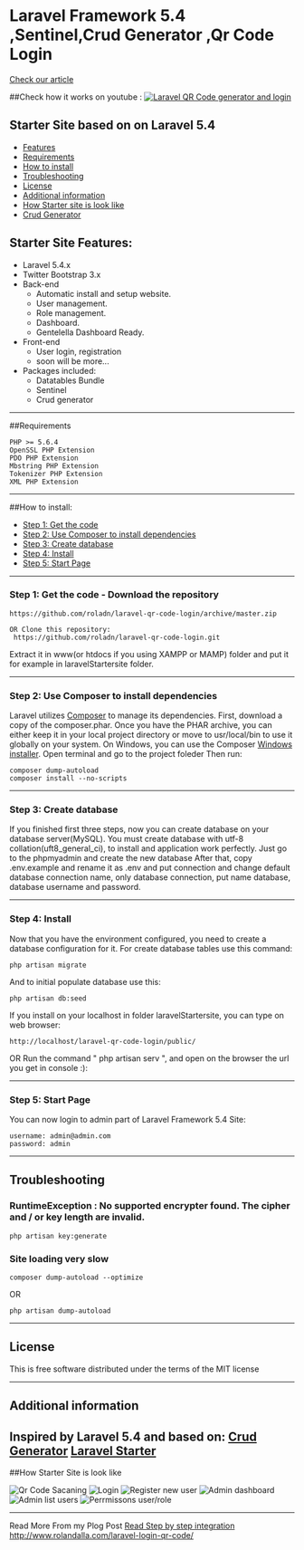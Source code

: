 
# Laravel Framework 5.4 ,Sentinel,Crud Generator ,Qr Code Login
[Check our article ](http://www.rolandalla.com/laravel-login-qr-code/) 

##Check how it works on youtube :
[![Laravel QR Code generator and login](https://img.youtube.com/vi/PZjzAgGticE/0.jpg)](https://www.youtube.com/watch?v=PZjzAgGticE)

## Starter Site based on on Laravel 5.4 
* [Features](#feature1)
* [Requirements](#feature2)
* [How to install](#feature3)
* [Troubleshooting](#feature5)
* [License](#feature6)
* [Additional information](#feature7)
* [How Starter site is look like](#feature8)
* [Crud Generator](#feature9)

<a name="feature1"></a>
## Starter Site Features:
* Laravel 5.4.x
* Twitter Bootstrap 3.x
* Back-end
	* Automatic install and setup website.
	* User management.
	* Role management.
	* Dashboard.
	* Gentelella Dashboard Ready.
* Front-end
	* User login, registration
	* soon will be more...
* Packages included:
	* Datatables Bundle
	* Sentinel
	* Crud generator

-----
<a name="feature2"></a>
##Requirements

	PHP >= 5.6.4
	OpenSSL PHP Extension
	PDO PHP Extension
	Mbstring PHP Extension
	Tokenizer PHP Extension
	XML PHP Extension

-----
<a name="feature3"></a>
##How to install:
* [Step 1: Get the code](#step1)
* [Step 2: Use Composer to install dependencies](#step2)
* [Step 3: Create database](#step3)
* [Step 4: Install](#step4)
* [Step 5: Start Page](#step5)

-----
<a name="step1"></a>
### Step 1: Get the code - Download the repository
	https://github.com/roladn/laravel-qr-code-login/archive/master.zip
    
    OR Clone this repository:
     https://github.com/roladn/laravel-qr-code-login.git

Extract it in www(or htdocs if you using XAMPP or MAMP) folder and put it for example in laravelStartersite folder.

-----
<a name="step2"></a>
### Step 2: Use Composer to install dependencies

Laravel utilizes [Composer](http://getcomposer.org/) to manage its dependencies. First, download a copy of the composer.phar.
Once you have the PHAR archive, you can either keep it in your local project directory or move to
usr/local/bin to use it globally on your system.
On Windows, you can use the Composer [Windows installer](https://getcomposer.org/Composer-Setup.exe).
Open terminal and go to the project foleder
Then run:

    composer dump-autoload
    composer install --no-scripts

-----
<a name="step3"></a>
### Step 3: Create database

If you finished first three steps, now you can create database on your database server(MySQL). You must create database
with utf-8 collation(uft8_general_ci), to install and application work perfectly.
Just go to the phpmyadmin and create the new database
After that, copy .env.example and rename it as .env and put connection and change default database connection name, only database connection, put name database, database username and password.

-----
<a name="step4"></a>
### Step 4: Install

Now that you have the environment configured, you need to create a database configuration for it. For create database tables use this command:

    php artisan migrate

And to initial populate database use this:

    php artisan db:seed

If you install on your localhost in folder laravelStartersite, you can type on web browser:

	http://localhost/laravel-qr-code-login/public/

OR Run the command " php artisan serv ", and open on the browser the url you get in console :):


-----
<a name="step5"></a>
### Step 5: Start Page

You can now login to admin part of Laravel Framework 5.4  Site:

    username: admin@admin.com
    password: admin


-----
<a name="feature5"></a>
## Troubleshooting

### RuntimeException : No supported encrypter found. The cipher and / or key length are invalid.

    php artisan key:generate

### Site loading very slow

	composer dump-autoload --optimize
OR

    php artisan dump-autoload

-----
<a name="feature6"></a>
## License

This is free software distributed under the terms of the MIT license

-----
<a name="feature7"></a>
## Additional information

Inspired by Laravel 5.4 and based on:
[Crud Generator](https://github.com/roladn/laravelcrud)
[Laravel Starter ](https://github.com/roladn/laravel-sentinel-crud-starter)
----
<a name="feature8"></a>
##How Starter Site is look like

![Qr Code Sacaning](http://i64.tinypic.com/am6s7m.png)
![Login](http://i64.tinypic.com/23vku8w.png)
![Register new user](http://i63.tinypic.com/21jaybp.png)
![Admin dashboard](http://i66.tinypic.com/a4bj9l.png)
![Admin list users](http://i63.tinypic.com/2ivzio9.png)
![Perrmissons user/role ](http://i67.tinypic.com/35jgn52.png)

----


Read More From my Plog Post
[Read Step by step integration ](http://www.rolandalla.com/laravel-login-qr-code/)
http://www.rolandalla.com/laravel-login-qr-code/


